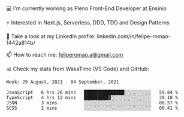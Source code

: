 💻 I'm currently working as Pleno Front-End Developer at Ensinio

⚡ Interested in Next.js, Serverless, DDD, TDD and Design Patterns

👥 Take a look at my LinkedIn profile: linkedin.com/in/felipe-romao-1442a814b/

📫 How to reach me: feliperomao.a@gmail.com

📊 Check my stats from WakaTime (VS Code) and GitHub:

<!--START_SECTION:waka-->
```text
Week: 29 August, 2021 - 04 September, 2021

JavaScript   6 hrs 26 mins   ███████████████░░░░░░░░░░   59.84 % 
TypeScript   4 hrs 12 mins   █████████▓░░░░░░░░░░░░░░░   39.18 % 
JSON         3 mins          ░░░░░░░░░░░░░░░░░░░░░░░░░   00.57 % 
SCSS         2 mins          ░░░░░░░░░░░░░░░░░░░░░░░░░   00.41 % 
```
<!--END_SECTION:waka-->
